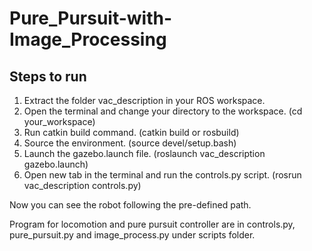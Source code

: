 # Pure_Pursuit-with-Image_Processing

## Steps to run
1. Extract the folder vac_description in your ROS workspace.
2. Open the terminal and change your directory to the workspace. (cd your_workspace)
3. Run catkin build command. (catkin build or rosbuild)
4. Source the environment. (source devel/setup.bash)
5. Launch the gazebo.launch file. (roslaunch vac_description gazebo.launch)
6. Open new tab in the terminal and run the controls.py script. (rosrun vac_description controls.py)

Now you can see the robot following the pre-defined path.

Program for locomotion and pure pursuit controller are in controls.py, pure_pursuit.py and image_process.py under scripts folder.
